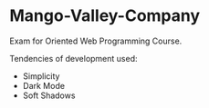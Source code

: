 # Mango-Valley-Company
Exam for Oriented Web Programming Course.

Tendencies of development used:

- Simplicity
- Dark Mode
- Soft Shadows
